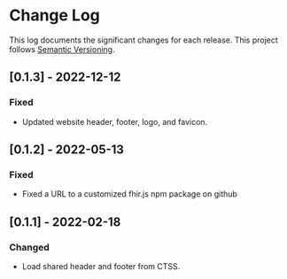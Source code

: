 # Change Log

This log documents the significant changes for each release.
This project follows [Semantic Versioning](http://semver.org/).

## [0.1.3] - 2022-12-12
### Fixed
- Updated website header, footer, logo, and favicon.

## [0.1.2] - 2022-05-13
### Fixed
- Fixed a URL to a customized fhir.js npm package on github

## [0.1.1] - 2022-02-18
### Changed
- Load shared header and footer from CTSS.
